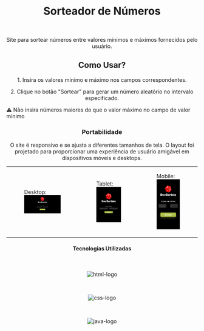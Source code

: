 <h1 align="center">Sorteador de Números</h1>
<br>
<p align="center">Site para sortear números entre valores mínimos e máximos fornecidos pelo usuário.</p>

<h2 align="center">Como Usar?</h2>

<p align="center">1. Insira os valores mínimo e máximo nos campos correspondentes.</p>
<p align="center">2. Clique no botão "Sortear" para gerar um número aleatório no intervalo especificado.</p>

<p>⚠️ Não insira números maiores do que o valor máximo no campo de valor mínimo</p>

<h3 align="center">Portabilidade</h3>

<p align="center">O site é responsivo e se ajusta a diferentes tamanhos de tela. O layout foi projetado para proporcionar uma experiência de usuário amigável em dispositivos móveis e desktops.</p>
<table align="center">
  <tr>
    <td>
      <figure>
        <figcaption>Desktop:</figcaption>
        <img src="https://raw.githubusercontent.com/LucasSouza0101/Projeto-Random/c4f5125fc936cf601f912adc27f2b6d74d686db8/assets/desktop-random.png" alt="desktop-image" style="width: 100%;">
      </figure>
    </td>
    <td>
     <figure>
       <figcaption>Tablet:</figcaption>
       <img src="https://raw.githubusercontent.com/LucasSouza0101/Projeto-Random/c4f5125fc936cf601f912adc27f2b6d74d686db8/assets/ipad-random.png" alt="tablet-image" style="width: 100%;">
     </figure> 
    </td>
    <td>
     <figure>
       <figcaption>Mobile:</figcaption>
       <img src="https://raw.githubusercontent.com/LucasSouza0101/Projeto-Random/c4f5125fc936cf601f912adc27f2b6d74d686db8/assets/mobile-random.png" alt="mobile-image" style="width: 100%;">
     </figure> 
    </td>
  </tr>
</table>
<h4 align="center">Tecnologias Utilizadas</h4>
<br>
<p align="center">
  <img align="center" src="https://img.shields.io/badge/HTML5-E34F26?style=for-the-badge&logo=html5&logoColor=white" alt=html-logo>
</p>
<br>
<p align="center">
<img src="https://img.shields.io/badge/CSS3-1572B6?style=for-the-badge&logo=css3&logoColor=white" alt=css-logo>
</p>
<br>
<p align="center">
<img src="https://img.shields.io/badge/JavaScript-F7DF1E?style=for-the-badge&logo=javascript&logoColor=black" alt=java-logo>
</p>


